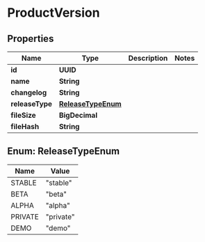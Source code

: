 

# ProductVersion


## Properties

Name | Type | Description | Notes
------------ | ------------- | ------------- | -------------
**id** | **UUID** |  | 
**name** | **String** |  | 
**changelog** | **String** |  | 
**releaseType** | [**ReleaseTypeEnum**](#ReleaseTypeEnum) |  | 
**fileSize** | **BigDecimal** |  | 
**fileHash** | **String** |  | 



## Enum: ReleaseTypeEnum

Name | Value
---- | -----
STABLE | &quot;stable&quot;
BETA | &quot;beta&quot;
ALPHA | &quot;alpha&quot;
PRIVATE | &quot;private&quot;
DEMO | &quot;demo&quot;



